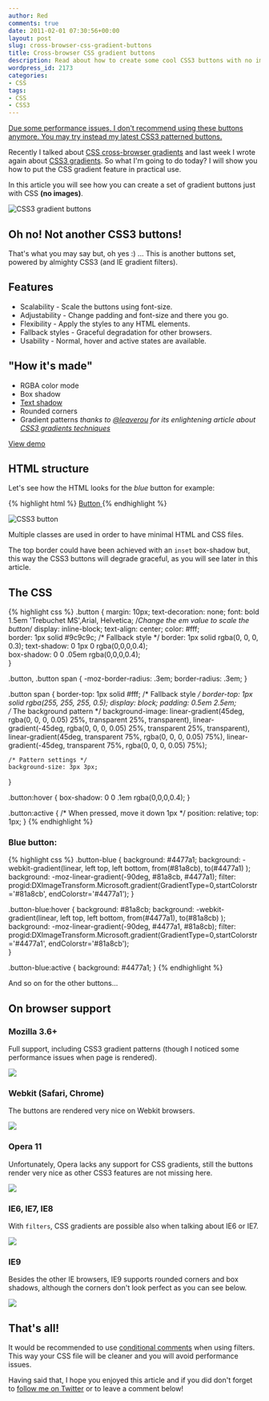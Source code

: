 ```yaml
---
author: Red
comments: true
date: 2011-02-01 07:30:56+00:00
layout: post
slug: cross-browser-css-gradient-buttons
title: Cross-browser CSS gradient buttons
description: Read about how to create some cool CSS3 buttons with no images.
wordpress_id: 2173
categories:
- CSS
tags:
- CSS
- CSS3
---
```


<ins>Due some performance issues, I don't recommend using these buttons anymore. You may try instead my latest [CSS3 patterned buttons](css3-patterned-buttons/).</ins>

Recently I talked about [CSS cross-browser gradients](http://www.red-team-design.com/css-gradients-quick-tutorial) and last week I wrote again about [CSS3 gradients](http://www.red-team-design.com/css3-webkit-gradient-support-updated). So what I'm going to do today? I will show you how to put the CSS gradient feature in practical use.

In this article you will see how you can create a set of gradient buttons just with CSS **(no images)**. 

![CSS3 gradient buttons](/wp-content/uploads/2011/01/css-gradient-buttons.png)

<!-- more -->

## Oh no! Not another CSS3 buttons!

That's what you may say but, oh yes :) ... This is another buttons set, powered by almighty CSS3 (and IE gradient filters).

## Features

  * Scalability - Scale the buttons using font-size.
  * Adjustability - Change padding and font-size and there you go.
  * Flexibility - Apply the styles to any HTML elements.
  * Fallback styles - Graceful degradation for other browsers.
  * Usability - Normal, hover and active states are available.

## "How it's made"

  * RGBA color mode
  * Box shadow
  * [Text shadow](http://www.red-team-design.com/drop-shadow-effect-using-css)
  * Rounded corners
  * Gradient patterns _thanks to [@leaverou](http://twitter.com/leaverou) for its enlightening article about [CSS3 gradients techniques](http://leaverou.me/2010/12/checkered-stripes-other-background-patterns-with-css3-gradients/)_

[View demo](/wp-content/uploads/2011/01/cross-browser-css-gradient-buttons-demo.html)

## HTML structure
Let's see how the HTML looks for the _blue_ button for example:
    
{% highlight html %}
<a href="#" class="button button-blue">
    <span>Button</span>
</a>
{% endhighlight %}

![CSS3 button](/wp-content/uploads/2011/01/css-button.png)

Multiple classes are used in order to have minimal HTML and CSS files.

The top border could have been achieved with an `inset` box-shadow but, this way the CSS3 buttons will degrade graceful, as you will see later in this article.

## The CSS

{% highlight css %}
.button {
    margin: 10px;
    text-decoration: none;
    font: bold 1.5em 'Trebuchet MS',Arial, Helvetica; /*Change the em value to scale the button*/
    display: inline-block;
    text-align: center;
    color: #fff;    
    border: 1px solid #9c9c9c; /* Fallback style */
    border: 1px solid rgba(0, 0, 0, 0.3);
    text-shadow: 0 1px 0 rgba(0,0,0,0.4);    
    box-shadow: 0 0 .05em rgba(0,0,0,0.4);   
}

.button, 
.button span {
    -moz-border-radius: .3em;
    border-radius: .3em;
}

.button span {
    border-top: 1px solid #fff; /* Fallback style */
    border-top: 1px solid rgba(255, 255, 255, 0.5);
    display: block;
    padding: 0.5em 2.5em;    
    /* The background pattern */
    background-image: linear-gradient(45deg, rgba(0, 0, 0, 0.05) 25%, transparent 25%, transparent),
                      linear-gradient(-45deg, rgba(0, 0, 0, 0.05) 25%, transparent 25%, transparent),
                      linear-gradient(45deg, transparent 75%, rgba(0, 0, 0, 0.05) 75%),
                      linear-gradient(-45deg, transparent 75%, rgba(0, 0, 0, 0.05) 75%);

    /* Pattern settings */
    background-size: 3px 3px;            
}

.button:hover {
    box-shadow: 0 0 .1em rgba(0,0,0,0.4);
}

.button:active {
    /* When pressed, move it down 1px */
    position: relative;
    top: 1px;
}
{% endhighlight %}    

### Blue button:

{% highlight css %}
.button-blue {
    background: #4477a1;
    background: -webkit-gradient(linear, left top, left bottom, from(#81a8cb), to(#4477a1) );
    background: -moz-linear-gradient(-90deg, #81a8cb, #4477a1);
    filter:  progid:DXImageTransform.Microsoft.gradient(GradientType=0,startColorstr='#81a8cb', endColorstr='#4477a1');
}

.button-blue:hover {
    background: #81a8cb;
    background: -webkit-gradient(linear, left top, left bottom, from(#4477a1), to(#81a8cb) );
    background: -moz-linear-gradient(-90deg, #4477a1, #81a8cb);
    filter:  progid:DXImageTransform.Microsoft.gradient(GradientType=0,startColorstr='#4477a1', endColorstr='#81a8cb');            
}

.button-blue:active {
    background: #4477a1;
}
{% endhighlight %}

And so on for the other buttons...

## On browser support

### Mozilla 3.6+

Full support, including CSS3 gradient patterns (though I noticed some performance issues when page is rendered). 

![](/wp-content/uploads/2011/01/mozilla.png)

### Webkit (Safari, Chrome)

The buttons are rendered very nice on Webkit browsers.

![](/wp-content/uploads/2011/01/webkit.png)

### Opera 11

Unfortunately, Opera lacks any support for CSS gradients, still the buttons render very nice as other CSS3 features are not missing here.

![](/wp-content/uploads/2011/01/opera.png)

### IE6, IE7, IE8

With `filters`, CSS gradients are possible also when talking about IE6 or IE7.

![](/wp-content/uploads/2011/01/ie6-ie7.png)

### IE9

Besides the other IE browsers, IE9 supports rounded corners and box shadows, although the corners don't look perfect as you can see below.

![](/wp-content/uploads/2011/01/ie9.png)

## That's all!

It would be recommended to use [conditional comments](http://msdn.microsoft.com/en-us/library/ms537512%28v=vs.85%29.aspx) when using filters. This way your CSS file will be cleaner and you will avoid performance issues.

Having said that, I hope you enjoyed this article and if you did don't forget to [follow me on Twitter](http://twitter.com/catalinred) or to leave a comment below!